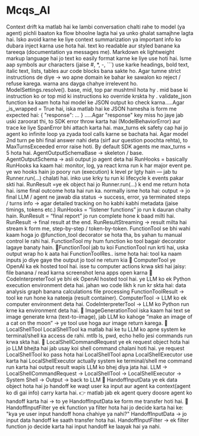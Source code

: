 # Mcqs_AI 
Context drift ka matlab hai ke lambi conversation chalti rahe to model (ya agent) pichli baaton ka flow bhoolne lagta hai ya unko ghalat samajhne lagta hai. Isko avoid karne ke liye context summarization ya important info ko dubara inject karna use hota hai.
text ko readable aur styled banane ka tareeqa (documentation ya messages me).
Markdown ek lightweight markup language hai jo text ko easily format karne ke liye use hoti hai. Isme aap symbols aur characters (jaise #, *, -, ```) use karke headings, bold text, italic text, lists, tables aur code blocks bana sakte ho.
Agar tumne strict instructions de diye → wo apne domain ke bahar ke sawalon ko reject / refuse karega. warna ans dayga chahye irrelevent ho.
ModelSettings.resolve(). base, mid, top par mushtmil hota hy . mid base ki instruction ko or top mid ki instructions ko override krskta hy .
validate_json function ka kaam hota hai model ke JSON output ko check karna.....Agar _is_wrapped = True hai, iska matlab hai ke JSON hamesha is form me expected hai: { "response": ... } .....Agar "response" key miss ho jaye jab uski zaroorat thi, to SDK error throw karta hai (ModelBehaviorError) aur trace ke liye SpanError bhi attach karta hai.
max_turns ek safety cap hai jo agent ko infinite loop ya zyada tool calls karne se bachata hai.
Agar model 2nd turn pe bhi final answer nahi deta (sirf aur question poochta rehta), to MaxTurnsExceeded error raise hoti.
By default SDK agents me max_turns = 5 hota hai.
AgentOutputSchemaBase → skeleton / base.
AgentOutputSchema → asli output jo agent deta hai
RunHooks = basically RunHooks ka kaam hai: monitor, log, ya react krna run k har major event pe. ye wo hooks hain jo poory run (execution) k level pr lgty hain — jab tu Runner.run(...) chalati hai. inko use krky tu run ki lifecycle k events pakar skti hai.
RunResult =ye ek object hai jo Runner.run(...) k end me return hota hai. isme final outcome hota hai run ka.
normally isme hota hai:
output → jo final LLM / agent ne jawab dia
status → success, error, ya terminated
steps / turns info → agar detailed tracking on ho
kabhi kabhi metadata (jaise timings, tokens etc.)
RunHooks = “listener functions” jo run k dauran chalty hain.
RunResult = “final report” jo run complete hone k baad milti hai.
RunResult → final result at the end.
RunResultStreaming → result milta hai stream k form me, step-by-step / token-by-token.
FunctionTool se bhi wahi kaam hoga jo @function_tool decorator se hota tha, bs yahan tu manual control le rahi hai. FunctionTool my hum function ko tool bagair decorator lagaye banaty hain.
🔹FunctionTool
jab tu koi FunctionTool run krti hai, uska output wrap ho k aata hai FunctionToolRes..
isme hota hai:
tool ka naam
inputs jo diye gaye the
output jo tool ne return kia
🔹 ComputerTool
ye OpenAI ka ek hosted tool hai.
isse tu computer actions krwa skti hai jaisy:
file banana / read karna
screenshot lena
apps open karna
🔹 CodeInterpreterTool
ye bhi ek OpenAI hosted tool hai.
ye LLM ko ek Python execution environment deta hai.
jahan wo code likh k run kr skta hai:
data analysis
graph banana
calculations
file processing
FunctionToolResult → tool ke run hone ka nateeja (result container).
ComputerTool → LLM ko ek computer environment deta hai.
CodeInterpreterTool → LLM ko Python run krne ka environment deta hai.
🔹 ImageGenerationTool
iska kaam hai text se image generate krna (text-to-image), jab LLM ko kahoge “make an image of a cat on the moon” → ye tool use hoga aur image return karega.
🔹 LocalShellTool
LocalShellTool ka matlab hai ke tu LLM ko apne system ke terminal/shell ka access de rahi. mtlb ls, pwd, echo hello jesi commands run krwa skta hai.
🔹 LocalShellCommandRequest
ye ek request object hota hai jo LLM bhejta hai jab usay koi shell command chalani hoti hai.
ye request LocalShellTool ko pass hota hai
LocalShellTool apna LocalShellExecutor use karta hai
LocalShellExecutor actually system ke terminal/shell me command run karta hai
output result wapis LLM ko bhej diya jata hai.
LLM → LocalShellCommandRequest → LocalShellTool → LocalShellExecutor → System Shell → Output → back to LLM
🔹 HandoffInputData
ye ek data object hota hai jo handoff ke waqt user ka input aur agent ka context(agent ko di gai info) carry karta hai.
👉 matlab jab ek agent query doosre agent ko handoff karta hai → to ye HandoffInputData ke form me transfer hoti hai.
🔹 HandoffInputFilter
ye ek function ya filter hota hai jo decide karta hai ke:
"kya ye user input handoff hona chahiye ya nahi?"
HandoffInputData → jo input data handoff ke saath transfer hota hai.
HandoffInputFilter → ek filter function jo decide karta hai input handoff ke laayak hai ya nahi.









